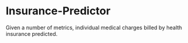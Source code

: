 # Insurance-Predictor
Given a number of metrics, individual medical charges billed by health insurance predicted.
